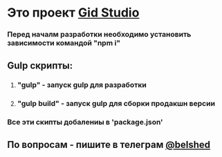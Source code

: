 # Это проект [Gid Studio](https://belshed.github.io/gid/dist/)

### Перед началм разработки необходимо установить зависимости командой "**npm i**"

## Gulp скрипты:
1. ### "gulp" - запуск gulp для разработки
1. ### "gulp build" - запуск gulp для сборки продакшн версии

### Все эти скипты добалениы в 'package.json'

## По вопросам - пишите в телеграм [@belshed](https://t.me/belshed)